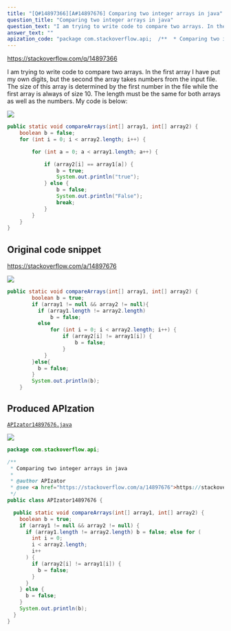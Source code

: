 ```yaml
---
title: "[Q#14897366][A#14897676] Comparing two integer arrays in java"
question_title: "Comparing two integer arrays in java"
question_text: "I am trying to write code to compare two arrays. In the first array I have put my own digits, but the second the array takes numbers from the input file. The size of this array is determined by the first number in the file while the first array is always of size 10. The length must be the same for both arrays as well as the numbers. My code is below:"
answer_text: ""
apization_code: "package com.stackoverflow.api;  /**  * Comparing two integer arrays in java  *  * @author APIzator  * @see <a href=\"https://stackoverflow.com/a/14897676\">https://stackoverflow.com/a/14897676</a>  */ public class APIzator14897676 {    public static void compareArrays(int[] array1, int[] array2) {     boolean b = true;     if (array1 != null && array2 != null) {       if (array1.length != array2.length) b = false; else for (         int i = 0;         i < array2.length;         i++       ) {         if (array2[i] != array1[i]) {           b = false;         }       }     } else {       b = false;     }     System.out.println(b);   } }"
---
```


https://stackoverflow.com/q/14897366

I am trying to write code to compare two arrays. In the first array I have put my own digits, but the second the array takes numbers from the input file. The size of this array is determined by the first number in the file while the first array is always of size 10. The length must be the same for both arrays as well as the numbers. My code is below:


<div class="code-logo"><img src="/stackoverflow.png" /></div>

```java
public static void compareArrays(int[] array1, int[] array2) {
    boolean b = false;
    for (int i = 0; i < array2.length; i++) {

        for (int a = 0; a < array1.length; a++) {

            if (array2[i] == array1[a]) {
                b = true;
                System.out.println("true");
            } else {
                b = false;
                System.out.println("False");
                break;
            }
        }
    }       
}
```


## Original code snippet

https://stackoverflow.com/a/14897676



<div class="code-logo"><img src="/stackoverflow.png" /></div>

```java
public static void compareArrays(int[] array1, int[] array2) {
        boolean b = true;
        if (array1 != null && array2 != null){
          if (array1.length != array2.length)
              b = false;
          else
              for (int i = 0; i < array2.length; i++) {
                  if (array2[i] != array1[i]) {
                      b = false;    
                  }                 
            }
        }else{
          b = false;
        }
        System.out.println(b);
    }
```

## Produced APIzation

[`APIzator14897676.java`](https://github.com/blind-papers/apization-temp-data/raw/main/search/APIzator14897676.java)

<div class="code-logo"><img src="/apizator.png" /></div>

```java
package com.stackoverflow.api;

/**
 * Comparing two integer arrays in java
 *
 * @author APIzator
 * @see <a href="https://stackoverflow.com/a/14897676">https://stackoverflow.com/a/14897676</a>
 */
public class APIzator14897676 {

  public static void compareArrays(int[] array1, int[] array2) {
    boolean b = true;
    if (array1 != null && array2 != null) {
      if (array1.length != array2.length) b = false; else for (
        int i = 0;
        i < array2.length;
        i++
      ) {
        if (array2[i] != array1[i]) {
          b = false;
        }
      }
    } else {
      b = false;
    }
    System.out.println(b);
  }
}

```